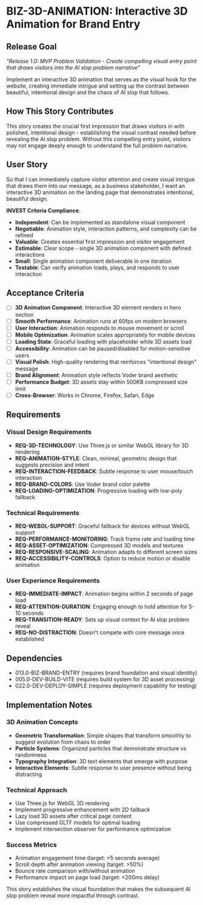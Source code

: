 # BIZ-3D-ANIMATION: Interactive 3D Animation for Brand Entry

## Release Goal

_"Release 1.0: MVP Problem Validation - Create compelling visual entry point that draws visitors into the AI slop problem narrative"_

Implement an interactive 3D animation that serves as the visual hook for the website, creating immediate intrigue and setting up the contrast between beautiful, intentional design and the chaos of AI slop that follows.

## How This Story Contributes

This story creates the crucial first impression that draws visitors in with polished, intentional design - establishing the visual contrast needed before revealing the AI slop problem. Without this compelling entry point, visitors may not engage deeply enough to understand the full problem narrative.

## User Story

So that I can immediately capture visitor attention and create visual intrigue that draws them into our message, as a business stakeholder, I want an interactive 3D animation on the landing page that demonstrates intentional, beautiful design.

**INVEST Criteria Compliance**:

- **Independent**: Can be implemented as standalone visual component
- **Negotiable**: Animation style, interaction patterns, and complexity can be refined
- **Valuable**: Creates essential first impression and visitor engagement
- **Estimable**: Clear scope - single 3D animation component with defined interactions
- **Small**: Single animation component deliverable in one iteration
- **Testable**: Can verify animation loads, plays, and responds to user interaction

## Acceptance Criteria

- [ ] **3D Animation Component**: Interactive 3D element renders in hero section
- [ ] **Smooth Performance**: Animation runs at 60fps on modern browsers
- [ ] **User Interaction**: Animation responds to mouse movement or scroll
- [ ] **Mobile Optimization**: Animation scales appropriately for mobile devices
- [ ] **Loading State**: Graceful loading with placeholder while 3D assets load
- [ ] **Accessibility**: Animation can be paused/disabled for motion-sensitive users
- [ ] **Visual Polish**: High-quality rendering that reinforces "intentional design" message
- [ ] **Brand Alignment**: Animation style reflects Voder brand aesthetic
- [ ] **Performance Budget**: 3D assets stay within 500KB compressed size limit
- [ ] **Cross-Browser**: Works in Chrome, Firefox, Safari, Edge

## Requirements

### Visual Design Requirements

- **REQ-3D-TECHNOLOGY**: Use Three.js or similar WebGL library for 3D rendering
- **REQ-ANIMATION-STYLE**: Clean, minimal, geometric design that suggests precision and intent
- **REQ-INTERACTION-FEEDBACK**: Subtle response to user mouse/touch interaction
- **REQ-BRAND-COLORS**: Use Voder brand color palette
- **REQ-LOADING-OPTIMIZATION**: Progressive loading with low-poly fallback

### Technical Requirements

- **REQ-WEBGL-SUPPORT**: Graceful fallback for devices without WebGL support
- **REQ-PERFORMANCE-MONITORING**: Track frame rate and loading time
- **REQ-ASSET-OPTIMIZATION**: Compressed 3D models and textures
- **REQ-RESPONSIVE-SCALING**: Animation adapts to different screen sizes
- **REQ-ACCESSIBILITY-CONTROLS**: Option to reduce motion or disable animation

### User Experience Requirements

- **REQ-IMMEDIATE-IMPACT**: Animation begins within 2 seconds of page load
- **REQ-ATTENTION-DURATION**: Engaging enough to hold attention for 5-10 seconds
- **REQ-TRANSITION-READY**: Sets up visual context for AI slop problem reveal
- **REQ-NO-DISTRACTION**: Doesn't compete with core message once established

## Dependencies

- 013.0-BIZ-BRAND-ENTRY (requires brand foundation and visual identity)
- 005.0-DEV-BUILD-VITE (requires build system for 3D asset processing)
- 022.0-DEV-DEPLOY-SIMPLE (requires deployment capability for testing)

## Implementation Notes

### 3D Animation Concepts

- **Geometric Transformation**: Simple shapes that transform smoothly to suggest evolution from chaos to order
- **Particle Systems**: Organized particles that demonstrate structure vs randomness
- **Typography Integration**: 3D text elements that emerge with purpose
- **Interactive Elements**: Subtle response to user presence without being distracting

### Technical Approach

- Use Three.js for WebGL 3D rendering
- Implement progressive enhancement with 2D fallback
- Lazy load 3D assets after critical page content
- Use compressed GLTF models for optimal loading
- Implement intersection observer for performance optimization

### Success Metrics

- Animation engagement time (target: >5 seconds average)
- Scroll depth after animation viewing (target: >50%)
- Bounce rate comparison with/without animation
- Performance impact on page load (target: <200ms delay)

This story establishes the visual foundation that makes the subsequent AI slop problem reveal more impactful through contrast.
